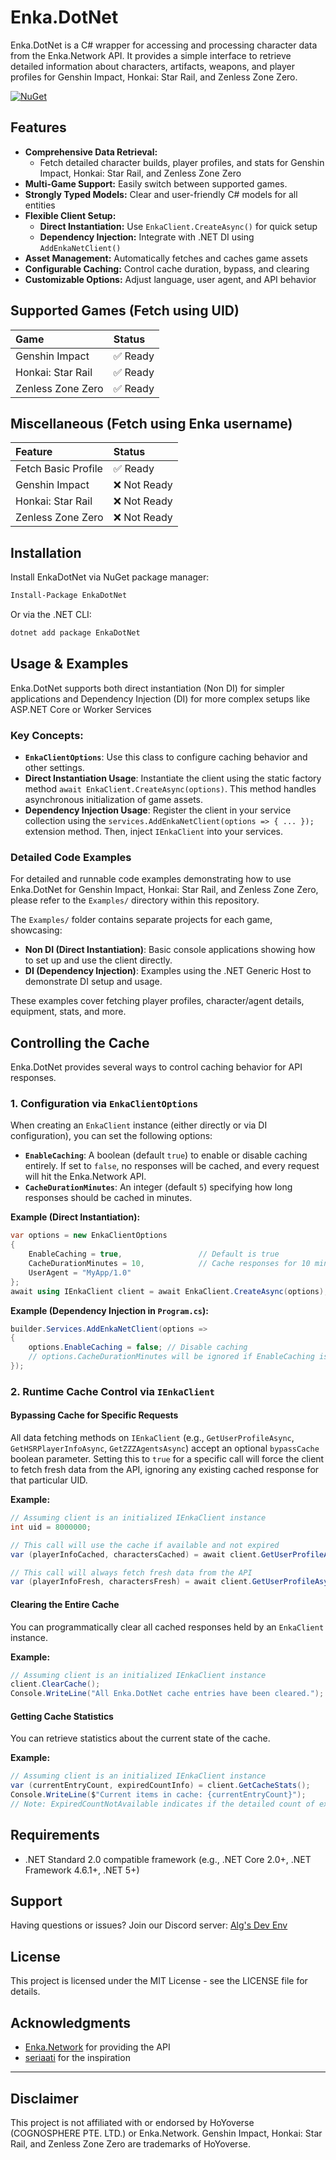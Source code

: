 ﻿# Enka.DotNet

Enka.DotNet is a C# wrapper for accessing and processing character data from the Enka.Network API. It provides a simple interface to retrieve detailed information about characters, artifacts, weapons, and player profiles for Genshin Impact, Honkai: Star Rail, and Zenless Zone Zero.

[![NuGet](https://img.shields.io/nuget/v/EnkaDotNet.svg)](https://www.nuget.org/packages/EnkaDotNet/)

## Features  

 * **Comprehensive Data Retrieval:**  
     * Fetch detailed character builds, player profiles, and stats for Genshin Impact, Honkai: Star Rail, and Zenless Zone Zero
 * **Multi-Game Support:** Easily switch between supported games.  
 * **Strongly Typed Models:** Clear and user-friendly C# models for all entities
 * **Flexible Client Setup:**  
     * **Direct Instantiation:** Use `EnkaClient.CreateAsync()` for quick setup
     * **Dependency Injection:** Integrate with .NET DI using `AddEnkaNetClient()`
 * **Asset Management:** Automatically fetches and caches game assets
 * **Configurable Caching:** Control cache duration, bypass, and clearing
 * **Customizable Options:** Adjust language, user agent, and API behavior

## Supported Games (Fetch using UID)

| Game                | Status   |  
| :------------------ | :------- |  
| Genshin Impact      | ✅ Ready |  
| Honkai: Star Rail   | ✅ Ready |  
| Zenless Zone Zero   | ✅ Ready |  

## Miscellaneous (Fetch using Enka username)

| Feature             | Status   |  
| :------------------ | :------- |  
| Fetch Basic Profile | ✅ Ready |  
| Genshin Impact      | ❌ Not Ready |  
| Honkai: Star Rail   | ❌ Not Ready |  
| Zenless Zone Zero   | ❌ Not Ready |

## Installation

Install EnkaDotNet via NuGet package manager:

```bash
Install-Package EnkaDotNet
```

Or via the .NET CLI:

```bash
dotnet add package EnkaDotNet
```

## Usage & Examples

Enka.DotNet supports both direct instantiation (Non DI) for simpler applications and Dependency Injection (DI) for more complex setups like ASP.NET Core or Worker Services

### Key Concepts:

  * **`EnkaClientOptions`**: Use this class to configure caching behavior and other settings.
  * **Direct Instantiation Usage**: Instantiate the client using the static factory method `await EnkaClient.CreateAsync(options)`. This method handles asynchronous initialization of game assets.
  * **Dependency Injection Usage**: Register the client in your service collection using the `services.AddEnkaNetClient(options => { ... });` extension method. Then, inject `IEnkaClient` into your services.

### Detailed Code Examples

For detailed and runnable code examples demonstrating how to use Enka.DotNet for Genshin Impact, Honkai: Star Rail, and Zenless Zone Zero, please refer to the `Examples/` directory within this repository.

The `Examples/` folder contains separate projects for each game, showcasing:

  * **Non DI (Direct Instantiation)**: Basic console applications showing how to set up and use the client directly.
  * **DI (Dependency Injection)**: Examples using the .NET Generic Host to demonstrate DI setup and usage.

These examples cover fetching player profiles, character/agent details, equipment, stats, and more.

## Controlling the Cache

Enka.DotNet provides several ways to control caching behavior for API responses.

### 1\. Configuration via `EnkaClientOptions`

When creating an `EnkaClient` instance (either directly or via DI configuration), you can set the following options:

  * **`EnableCaching`**: A boolean (default `true`) to enable or disable caching entirely. If set to `false`, no responses will be cached, and every request will hit the Enka.Network API.
  * **`CacheDurationMinutes`**: An integer (default `5`) specifying how long responses should be cached in minutes.

**Example (Direct Instantiation):**

```csharp
var options = new EnkaClientOptions
{
    EnableCaching = true,                 // Default is true
    CacheDurationMinutes = 10,            // Cache responses for 10 minutes
    UserAgent = "MyApp/1.0"
};
await using IEnkaClient client = await EnkaClient.CreateAsync(options);
```

**Example (Dependency Injection in `Program.cs`):**

```csharp
builder.Services.AddEnkaNetClient(options =>
{
    options.EnableCaching = false; // Disable caching
    // options.CacheDurationMinutes will be ignored if EnableCaching is false
});
```

### 2\. Runtime Cache Control via `IEnkaClient`

#### Bypassing Cache for Specific Requests

All data fetching methods on `IEnkaClient` (e.g., `GetUserProfileAsync`, `GetHSRPlayerInfoAsync`, `GetZZZAgentsAsync`) accept an optional `bypassCache` boolean parameter. Setting this to `true` for a specific call will force the client to fetch fresh data from the API, ignoring any existing cached response for that particular UID.

**Example:**

```csharp
// Assuming client is an initialized IEnkaClient instance
int uid = 8000000;

// This call will use the cache if available and not expired
var (playerInfoCached, charactersCached) = await client.GetUserProfileAsync(uid, language: "en");

// This call will always fetch fresh data from the API
var (playerInfoFresh, charactersFresh) = await client.GetUserProfileAsync(uid, language: "en", bypassCache: true);
```

#### Clearing the Entire Cache

You can programmatically clear all cached responses held by an `EnkaClient` instance.

**Example:**

```csharp
// Assuming client is an initialized IEnkaClient instance
client.ClearCache();
Console.WriteLine("All Enka.DotNet cache entries have been cleared.");
```

#### Getting Cache Statistics

You can retrieve statistics about the current state of the cache.

**Example:**

```csharp
// Assuming client is an initialized IEnkaClient instance
var (currentEntryCount, expiredCountInfo) = client.GetCacheStats();
Console.WriteLine($"Current items in cache: {currentEntryCount}");
// Note: ExpiredCountNotAvailable indicates if the detailed count of expired items (before they arecompacted) is available.
```

## Requirements

  * .NET Standard 2.0 compatible framework (e.g., .NET Core 2.0+, .NET Framework 4.6.1+, .NET 5+)

## Support

Having questions or issues? Join our Discord server: [Alg's Dev Env](https://discord.gg/d4UgxagmwF)

## License

This project is licensed under the MIT License - see the LICENSE file for details.

## Acknowledgments

  * [Enka.Network](https://enka.network/) for providing the API
  * [seriaati](https://github.com/seriaati) for the inspiration

-----

## Disclaimer

This project is not affiliated with or endorsed by HoYoverse (COGNOSPHERE PTE. LTD.) or Enka.Network. Genshin Impact, Honkai: Star Rail, and Zenless Zone Zero are trademarks of HoYoverse.